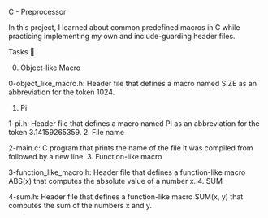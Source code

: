 C - Preprocessor

In this project, I learned about common predefined macros in C while practicing implementing my own and include-guarding header files.

Tasks 📃

0. Object-like Macro

0-object_like_macro.h: Header file that defines a macro named SIZE as an abbreviation for the token 1024.
1. Pi

1-pi.h: Header file that defines a macro named PI as an abbreviation for the token 3.14159265359.
2. File name

2-main.c: C program that prints the name of the file it was compiled from followed by a new line.
3. Function-like macro

3-function_like_macro.h: Header file that defines a function-like macro ABS(x) that computes the absolute value of a number x.
4. SUM

4-sum.h: Header file that defines a function-like macro SUM(x, y) that computes the sum of the numbers x and y.
